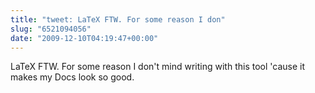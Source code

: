 ```yaml
---
title: "tweet: LaTeX FTW. For some reason I don"
slug: "6521094056"
date: "2009-12-10T04:19:47+00:00"
---
```

LaTeX FTW. For some reason I don't mind writing with this tool 'cause it makes my Docs look so good.